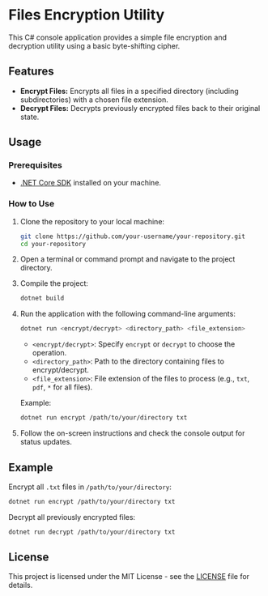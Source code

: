 # Files Encryption Utility

This C# console application provides a simple file encryption and decryption utility using a basic byte-shifting cipher.

## Features

- **Encrypt Files:** Encrypts all files in a specified directory (including subdirectories) with a chosen file extension.
- **Decrypt Files:** Decrypts previously encrypted files back to their original state.

## Usage

### Prerequisites

- [.NET Core SDK](https://dotnet.microsoft.com/download) installed on your machine.

### How to Use

1. Clone the repository to your local machine:

   ```bash
   git clone https://github.com/your-username/your-repository.git
   cd your-repository
   ```

2. Open a terminal or command prompt and navigate to the project directory.

3. Compile the project:

   ```bash
   dotnet build
   ```

4. Run the application with the following command-line arguments:

   ```bash
   dotnet run <encrypt/decrypt> <directory_path> <file_extension>
   ```

   - `<encrypt/decrypt>`: Specify `encrypt` or `decrypt` to choose the operation.
   - `<directory_path>`: Path to the directory containing files to encrypt/decrypt.
   - `<file_extension>`: File extension of the files to process (e.g., `txt`, `pdf`, `*` for all files).

   Example:
   ```bash
   dotnet run encrypt /path/to/your/directory txt
   ```

5. Follow the on-screen instructions and check the console output for status updates.

## Example

Encrypt all `.txt` files in `/path/to/your/directory`:

```bash
dotnet run encrypt /path/to/your/directory txt
```

Decrypt all previously encrypted files:

```bash
dotnet run decrypt /path/to/your/directory txt
```


## License

This project is licensed under the MIT License - see the [LICENSE](LICENSE) file for details.
